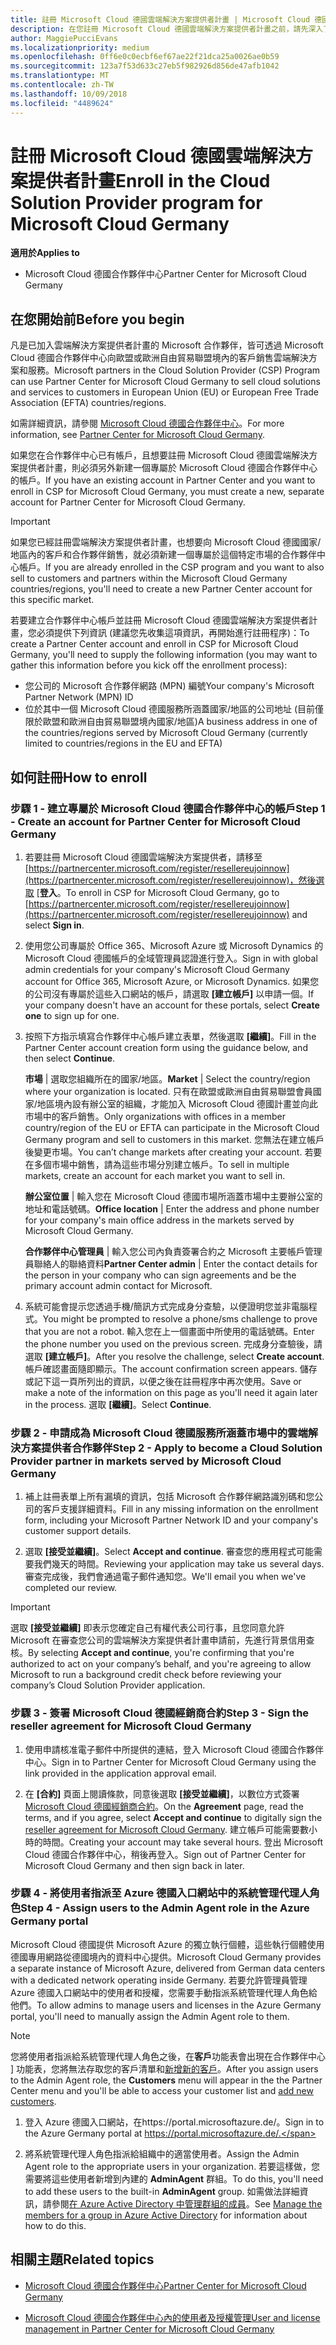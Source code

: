 ```yaml
---
title: 註冊 Microsoft Cloud 德國雲端解決方案提供者計畫 | Microsoft Cloud 德國合作夥伴中心
description: 在您註冊 Microsoft Cloud 德國雲端解決方案提供者計畫之前，請先深入了解雲端解決方案提供者計畫需求。
author: MaggiePucciEvans
ms.localizationpriority: medium
ms.openlocfilehash: 0ff6e0c0ecbf6ef67ae22f21dca25a0026ae0b59
ms.sourcegitcommit: 123a7f53d633c27eb5f982926d856de47afb1042
ms.translationtype: MT
ms.contentlocale: zh-TW
ms.lasthandoff: 10/09/2018
ms.locfileid: "4489624"
---
```

# <a name="enroll-in-the-cloud-solution-provider-program-for-microsoft-cloud-germany"></a><span data-ttu-id="11b26-103">註冊 Microsoft Cloud 德國雲端解決方案提供者計畫</span><span class="sxs-lookup"><span data-stu-id="11b26-103">Enroll in the Cloud Solution Provider program for Microsoft Cloud Germany</span></span>

**<span data-ttu-id="11b26-104">適用於</span><span class="sxs-lookup"><span data-stu-id="11b26-104">Applies to</span></span>**

-  <span data-ttu-id="11b26-105">Microsoft Cloud 德國合作夥伴中心</span><span class="sxs-lookup"><span data-stu-id="11b26-105">Partner Center for Microsoft Cloud Germany</span></span>

## <a name="before-you-begin"></a><span data-ttu-id="11b26-106">在您開始前</span><span class="sxs-lookup"><span data-stu-id="11b26-106">Before you begin</span></span>

<span data-ttu-id="11b26-107">凡是已加入雲端解決方案提供者計畫的 Microsoft 合作夥伴，皆可透過 Microsoft Cloud 德國合作夥伴中心向歐盟或歐洲自由貿易聯盟境內的客戶銷售雲端解決方案和服務。</span><span class="sxs-lookup"><span data-stu-id="11b26-107">Microsoft partners in the Cloud Solution Provider (CSP) Program can use Partner Center for Microsoft Cloud Germany to sell cloud solutions and services to customers in European Union (EU) or European Free Trade Association (EFTA) countries/regions.</span></span>

<span data-ttu-id="11b26-108">如需詳細資訊，請參閱 [Microsoft Cloud 德國合作夥伴中心](partner-center-for-microsoft-cloud-germany.md)。</span><span class="sxs-lookup"><span data-stu-id="11b26-108">For more information, see [Partner Center for Microsoft Cloud Germany](partner-center-for-microsoft-cloud-germany.md).</span></span>

<span data-ttu-id="11b26-109">如果您在合作夥伴中心已有帳戶，且想要註冊 Microsoft Cloud 德國雲端解決方案提供者計畫，則必須另外新建一個專屬於 Microsoft Cloud 德國合作夥伴中心的帳戶。</span><span class="sxs-lookup"><span data-stu-id="11b26-109">If you have an existing account in Partner Center and you want to enroll in CSP for Microsoft Cloud Germany, you must create a new, separate account for Partner Center for Microsoft Cloud Germany.</span></span>

> [!IMPORTANT]  
> <span data-ttu-id="11b26-110">如果您已經註冊雲端解決方案提供者計畫，也想要向 Microsoft Cloud 德國國家/地區內的客戶和合作夥伴銷售，就必須新建一個專屬於這個特定市場的合作夥伴中心帳戶。</span><span class="sxs-lookup"><span data-stu-id="11b26-110">If you are already enrolled in the CSP program and you want to also sell to customers and partners within the Microsoft Cloud Germany countries/regions, you'll need to create a new Partner Center account for this specific market.</span></span>  

<span data-ttu-id="11b26-111">若要建立合作夥伴中心帳戶並註冊 Microsoft Cloud 德國雲端解決方案提供者計畫，您必須提供下列資訊 (建議您先收集這項資訊，再開始進行註冊程序)：</span><span class="sxs-lookup"><span data-stu-id="11b26-111">To create a Partner Center account and enroll in CSP for Microsoft Cloud Germany, you'll need to supply the following information (you may want to gather this information before you kick off the enrollment process):</span></span>

-  <span data-ttu-id="11b26-112">您公司的 Microsoft 合作夥伴網路 (MPN) 編號</span><span class="sxs-lookup"><span data-stu-id="11b26-112">Your company's Microsoft Partner Network (MPN) ID</span></span> 
-  <span data-ttu-id="11b26-113">位於其中一個 Microsoft Cloud 德國服務所涵蓋國家/地區的公司地址 (目前僅限於歐盟和歐洲自由貿易聯盟境內國家/地區)</span><span class="sxs-lookup"><span data-stu-id="11b26-113">A business address in one of the countries/regions served by Microsoft Cloud Germany (currently limited to countries/regions in the EU and EFTA)</span></span> 

## <a name="how-to-enroll"></a><span data-ttu-id="11b26-114">如何註冊</span><span class="sxs-lookup"><span data-stu-id="11b26-114">How to enroll</span></span> 

### <a name="step-1---create-an-account-for-partner-center-for-microsoft-cloud-germany"></a><span data-ttu-id="11b26-115">步驟 1 - 建立專屬於 Microsoft Cloud 德國合作夥伴中心的帳戶</span><span class="sxs-lookup"><span data-stu-id="11b26-115">Step 1 - Create an account for Partner Center for Microsoft Cloud Germany</span></span> 

1.  <span data-ttu-id="11b26-116">若要註冊 Microsoft Cloud 德國雲端解決方案提供者，請移至[https://partnercenter.microsoft.com/register/resellereujoinnow](https://partnercenter.microsoft.com/register/resellereujoinnow)，然後選取 [**登入**。</span><span class="sxs-lookup"><span data-stu-id="11b26-116">To enroll in CSP for Microsoft Cloud Germany, go to [https://partnercenter.microsoft.com/register/resellereujoinnow](https://partnercenter.microsoft.com/register/resellereujoinnow) and select **Sign in**.</span></span> 

2.  <span data-ttu-id="11b26-117">使用您公司專屬於 Office 365、Microsoft Azure 或 Microsoft Dynamics 的 Microsoft Cloud 德國帳戶的全域管理員認證進行登入。</span><span class="sxs-lookup"><span data-stu-id="11b26-117">Sign in with global admin credentials for your company's Microsoft Cloud Germany account for Office 365, Microsoft Azure, or Microsoft Dynamics.</span></span> <span data-ttu-id="11b26-118">如果您的公司沒有專屬於這些入口網站的帳戶，請選取 **\[建立帳戶\]** 以申請一個。</span><span class="sxs-lookup"><span data-stu-id="11b26-118">If your company doesn't have an account for these portals, select **Create one** to sign up for one.</span></span>

3.  <span data-ttu-id="11b26-119">按照下方指示填寫合作夥伴中心帳戶建立表單，然後選取 **\[繼續\]**。</span><span class="sxs-lookup"><span data-stu-id="11b26-119">Fill in the Partner Center account creation form using the guidance below, and then select **Continue**.</span></span>   

    <span data-ttu-id="11b26-120">**市場** | 選取您組織所在的國家/地區。</span><span class="sxs-lookup"><span data-stu-id="11b26-120">**Market** | Select the country/region where your organization is located.</span></span> <span data-ttu-id="11b26-121">只有在歐盟或歐洲自由貿易聯盟會員國家/地區境內設有辦公室的組織，才能加入 Microsoft Cloud 德國計畫並向此市場中的客戶銷售。</span><span class="sxs-lookup"><span data-stu-id="11b26-121">Only organizations with offices in a member country/region of the EU or EFTA can participate in the Microsoft Cloud Germany program and sell to customers in this market.</span></span> <span data-ttu-id="11b26-122">您無法在建立帳戶後變更市場。</span><span class="sxs-lookup"><span data-stu-id="11b26-122">You can’t change markets after creating your account.</span></span> <span data-ttu-id="11b26-123">若要在多個市場中銷售，請為這些市場分別建立帳戶。</span><span class="sxs-lookup"><span data-stu-id="11b26-123">To sell in multiple markets, create an account for each market you want to sell in.</span></span>

    <span data-ttu-id="11b26-124">**辦公室位置** | 輸入您在 Microsoft Cloud 德國市場所涵蓋市場中主要辦公室的地址和電話號碼。</span><span class="sxs-lookup"><span data-stu-id="11b26-124">**Office location** | Enter the address and phone number for your company's main office address in the markets served by Microsoft Cloud Germany.</span></span>

    <span data-ttu-id="11b26-125">**合作夥伴中心管理員** | 輸入您公司內負責簽署合約之 Microsoft 主要帳戶管理員聯絡人的聯絡資料</span><span class="sxs-lookup"><span data-stu-id="11b26-125">**Partner Center admin** | Enter the contact details for the person in your company who can sign agreements and be the primary account admin contact for Microsoft.</span></span> 

4.  <span data-ttu-id="11b26-126">系統可能會提示您透過手機/簡訊方式完成身分查驗，以便證明您並非電腦程式。</span><span class="sxs-lookup"><span data-stu-id="11b26-126">You might be prompted to resolve a phone/sms challenge to prove that you are not a robot.</span></span> <span data-ttu-id="11b26-127">輸入您在上一個畫面中所使用的電話號碼。</span><span class="sxs-lookup"><span data-stu-id="11b26-127">Enter the phone number you used on the previous screen.</span></span> <span data-ttu-id="11b26-128">完成身分查驗後，請選取 **\[建立帳戶\]**。</span><span class="sxs-lookup"><span data-stu-id="11b26-128">After you resolve the challenge, select **Create account**.</span></span> <span data-ttu-id="11b26-129">帳戶確認畫面隨即顯示。</span><span class="sxs-lookup"><span data-stu-id="11b26-129">The account confirmation screen appears.</span></span> <span data-ttu-id="11b26-130">儲存或記下這一頁所列出的資訊，以便之後在註冊程序中再次使用。</span><span class="sxs-lookup"><span data-stu-id="11b26-130">Save or make a note of the information on this page as you'll need it again later in the process.</span></span> <span data-ttu-id="11b26-131">選取 **\[繼續\]**。</span><span class="sxs-lookup"><span data-stu-id="11b26-131">Select **Continue**.</span></span>

### <a name="step-2---apply-to-become-a-cloud-solution-provider-partner-in-markets-served-by-microsoft-cloud-germany"></a><span data-ttu-id="11b26-132">步驟 2 - 申請成為 Microsoft Cloud 德國服務所涵蓋市場中的雲端解決方案提供者合作夥伴</span><span class="sxs-lookup"><span data-stu-id="11b26-132">Step 2 - Apply to become a Cloud Solution Provider partner in markets served by Microsoft Cloud Germany</span></span> 

1.  <span data-ttu-id="11b26-133">補上註冊表單上所有漏填的資訊，包括 Microsoft 合作夥伴網路識別碼和您公司的客戶支援詳細資料。</span><span class="sxs-lookup"><span data-stu-id="11b26-133">Fill in any missing information on the enrollment form, including your Microsoft Partner Network ID and your company's customer support details.</span></span> 

2.  <span data-ttu-id="11b26-134">選取 **\[接受並繼續\]**。</span><span class="sxs-lookup"><span data-stu-id="11b26-134">Select **Accept and continue**.</span></span> <span data-ttu-id="11b26-135">審查您的應用程式可能需要我們幾天的時間。</span><span class="sxs-lookup"><span data-stu-id="11b26-135">Reviewing your application may take us several days.</span></span> <span data-ttu-id="11b26-136">審查完成後，我們會通過電子郵件通知您。</span><span class="sxs-lookup"><span data-stu-id="11b26-136">We'll email you when we've completed our review.</span></span>

> [!IMPORTANT]  
> <span data-ttu-id="11b26-137">選取 **\[接受並繼續\]** 即表示您確定自己有權代表公司行事，且您同意允許 Microsoft 在審查您公司的雲端解決方案提供者計畫申請前，先進行背景信用查核。</span><span class="sxs-lookup"><span data-stu-id="11b26-137">By selecting **Accept and continue**, you're confirming that you're authorized to act on your company’s behalf, and you're agreeing to allow Microsoft to run a background credit check before reviewing your company’s Cloud Solution Provider application.</span></span>

### <a name="step-3---sign-the-reseller-agreement-for-microsoft-cloud-germany"></a><span data-ttu-id="11b26-138">步驟 3 - 簽署 Microsoft Cloud 德國經銷商合約</span><span class="sxs-lookup"><span data-stu-id="11b26-138">Step 3 - Sign the reseller agreement for Microsoft Cloud Germany</span></span> 

1. <span data-ttu-id="11b26-139">使用申請核准電子郵件中所提供的連結，登入 Microsoft Cloud 德國合作夥伴中心。</span><span class="sxs-lookup"><span data-stu-id="11b26-139">Sign in to Partner Center for Microsoft Cloud Germany using the link provided in the application approval email.</span></span> 

2. <span data-ttu-id="11b26-140">在 **\[合約\]** 頁面上閱讀條款，同意後選取 **\[接受並繼續\]**，以數位方式簽署 [Microsoft Cloud 德國經銷商合約](https://go.microsoft.com/fwlink/p/?linkid=831385)。</span><span class="sxs-lookup"><span data-stu-id="11b26-140">On the **Agreement** page, read the terms, and if you agree, select **Accept and continue** to digitally sign the [reseller agreement for Microsoft Cloud Germany](https://go.microsoft.com/fwlink/p/?linkid=831385).</span></span> <span data-ttu-id="11b26-141">建立帳戶可能需要數小時的時間。</span><span class="sxs-lookup"><span data-stu-id="11b26-141">Creating your account may take several hours.</span></span> <span data-ttu-id="11b26-142">登出 Microsoft Cloud 德國合作夥伴中心，稍後再登入。</span><span class="sxs-lookup"><span data-stu-id="11b26-142">Sign out of Partner Center for Microsoft Cloud Germany and then sign back in later.</span></span>

### <a name="step-4---assign-users-to-the-admin-agent-role-in-the-azure-germany-portal"></a><span data-ttu-id="11b26-143">步驟 4 - 將使用者指派至 Azure 德國入口網站中的系統管理代理人角色</span><span class="sxs-lookup"><span data-stu-id="11b26-143">Step 4 - Assign users to the Admin Agent role in the Azure Germany portal</span></span> 

<span data-ttu-id="11b26-144">Microsoft Cloud 德國提供 Microsoft Azure 的獨立執行個體，這些執行個體使用德國專用網路從德國境內的資料中心提供。</span><span class="sxs-lookup"><span data-stu-id="11b26-144">Microsoft Cloud Germany provides a separate instance of Microsoft Azure, delivered from German data centers with a dedicated network operating inside Germany.</span></span> <span data-ttu-id="11b26-145">若要允許管理員管理 Azure 德國入口網站中的使用者和授權，您需要手動指派系統管理代理人角色給他們。</span><span class="sxs-lookup"><span data-stu-id="11b26-145">To allow admins to manage users and licenses in the Azure Germany portal, you'll need to manually assign the Admin Agent role to them.</span></span>

> [!NOTE]  
> <span data-ttu-id="11b26-146">您將使用者指派給系統管理代理人角色之後，在**客戶**功能表會出現在合作夥伴中心 \] 功能表，您將無法存取您的客戶清單和[新增新的客戶](add-a-new-customer.md)。</span><span class="sxs-lookup"><span data-stu-id="11b26-146">After you assign users to the Admin Agent role, the **Customers** menu will appear in the the Partner Center menu and you'll be able to access your customer list and [add new customers](add-a-new-customer.md).</span></span>   

1.  <span data-ttu-id="11b26-147">登入 Azure 德國入口網站，在https://portal.microsoftazure.de/。</span><span class="sxs-lookup"><span data-stu-id="11b26-147">Sign in to the Azure Germany portal at https://portal.microsoftazure.de/.</span></span>

2.  <span data-ttu-id="11b26-148">將系統管理代理人角色指派給組織中的適當使用者。</span><span class="sxs-lookup"><span data-stu-id="11b26-148">Assign the Admin Agent role to the appropriate users in your organization.</span></span> <span data-ttu-id="11b26-149">若要這樣做，您需要將這些使用者新增到內建的 **AdminAgent** 群組。</span><span class="sxs-lookup"><span data-stu-id="11b26-149">To do this, you'll need to add these users to the built-in **AdminAgent** group.</span></span> <span data-ttu-id="11b26-150">如需做法詳細資訊，請參閱[在 Azure Active Directory 中管理群組的成員](https://docs.microsoft.com/azure/active-directory/active-directory-groups-members-azure-portal)。</span><span class="sxs-lookup"><span data-stu-id="11b26-150">See [Manage the members for a group in Azure Active Directory](https://docs.microsoft.com/azure/active-directory/active-directory-groups-members-azure-portal) for information about how to do this.</span></span>
 

## <a name="related-topics"></a><span data-ttu-id="11b26-151">相關主題</span><span class="sxs-lookup"><span data-stu-id="11b26-151">Related topics</span></span>

-  [<span data-ttu-id="11b26-152">Microsoft Cloud 德國合作夥伴中心</span><span class="sxs-lookup"><span data-stu-id="11b26-152">Partner Center for Microsoft Cloud Germany</span></span>](partner-center-for-microsoft-cloud-germany.md)

-  [<span data-ttu-id="11b26-153">Microsoft Cloud 德國合作夥伴中心內的使用者及授權管理</span><span class="sxs-lookup"><span data-stu-id="11b26-153">User and license management in Partner Center for Microsoft Cloud Germany</span></span>](user-management-in-partner-center-for-microsoft-cloud-germany.md)


